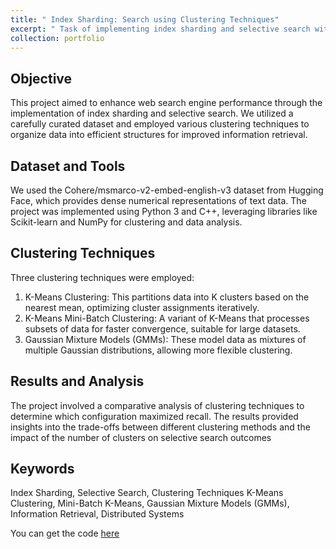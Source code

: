 ```yaml
---
title: " Index Sharding: Search using Clustering Techniques"
excerpt: " Task of implementing index sharding and selective search within a web search engine framework."
collection: portfolio
---
```

Objective
------
 This project aimed to enhance web search engine performance through the implementation of index sharding and selective search. We utilized a carefully curated dataset and employed various clustering techniques to organize data into efficient structures for improved information retrieval.

Dataset and Tools
------
We used the Cohere/msmarco-v2-embed-english-v3 dataset from Hugging Face, which provides dense numerical representations of text data. The project was implemented using Python 3 and C++, leveraging libraries like Scikit-learn and NumPy for clustering and data analysis.

Clustering Techniques
------
Three clustering techniques were employed:
1. K-Means Clustering: This partitions data into K clusters based on the nearest mean, optimizing cluster assignments iteratively.
1. K-Means Mini-Batch Clustering: A variant of K-Means that processes subsets of data for faster convergence, suitable for large datasets.
1. Gaussian Mixture Models (GMMs): These model data as mixtures of multiple Gaussian distributions, allowing more flexible clustering.

Results and Analysis
------
The project involved a comparative analysis of clustering techniques to determine which configuration maximized recall. The results provided insights into the trade-offs between different clustering methods and the impact of the number of clusters on selective search outcomes

Keywords
------
Index Sharding, Selective Search, Clustering Techniques K-Means Clustering, Mini-Batch K-Means, Gaussian Mixture Models (GMMs), Information Retrieval, Distributed Systems

You can get the code [here](https://github.com/MeetOswal/SearchEngine/tree/main/Project)